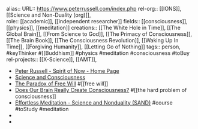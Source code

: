alias::
URL:: https://www.peterrussell.com/index.php
rel-org:: [[IONS]], [[Science and Non-Duality (org)]],  
role:: [[academic]], [[independent researcher]] 
fields:: [[consciousness]], [[physics]], [[meditation]] 
creations:: [[The White Hole in Time]], [[The Global Brain]], [[From Science to God]], [[The Primacy of Consciousness]], [[The Brain Book]], [[The Consciousness Revolution]], [[Waking Up In Time]], [[Forgiving Humanity]], [[Letting Go of Nothing]] 
tags:: person, #keyThinker #[[Buddhism]] #physics #meditation #consciousness #toBuy 
rel-projects:: [[X-Science]], [[AMT]], 


- [Peter Russell - Spirit of Now - Home Page](https://www.peterrussell.com/index.php)
- [Science and Consciousness](https://www.peterrussell.com/SCG/scg.php)
- [The Paradox of Free Will](https://www.peterrussell.com/SP/freewill.php) #[[free will]]
- [Does Our Brain Really Create Consciousness?](https://www.peterrussell.com/SP/huff1brainconsc.php) #[[the hard problem of consciousness]]
- [Effortless Meditation - Science and Nonduality (SAND)](https://scienceandnonduality.com/event/effortless-meditation/) #course #toStudy #meditation
-
-